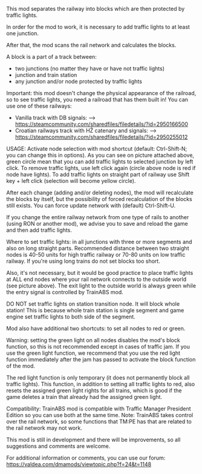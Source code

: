 This mod separates the railway into blocks which are then protected by traffic lights.

In order for the mod to work, it is necessary to add traffic lights to at least one junction.

After that, the mod scans the rail network and calculates the blocks.

A block is a part of a track between:
- two junctions (no matter they have or have not traffic lights)
- junction and train station
- any junction and/or node protected by traffic lights

Important: this mod doesn't change the physical appearance of the railroad, so to see traffic lights, you need a railroad that has them built in! You can use one of these railways:
- Vanilla track with DB signals:
--> https://steamcommunity.com/sharedfiles/filedetails/?id=2950166500
- Croatian railways track with HŽ catenary and signals:
--> https://steamcommunity.com/sharedfiles/filedetails/?id=2950255012

USAGE:
Activate node selection with mod shortcut (default: Ctrl-Shift-N; you can change this in options).
As you can see on picture attached above, green circle mean that you can add traffic lights to selected junction by left click. To remove traffic lights, use left click again (circle above node is red if node have lights).
To add traffic lights on straight part of railway use Shift key + left click (selection will become yellow circle).

After each change (adding and/or deleting nodes), the mod will recalculate the blocks by itself, but the possibility of forced recalculation of the blocks still exists. You can force update network with (default) Ctrl-Shift-U.

If you change the entire railway network from one type of rails to another (using RON or another mod), we advise you to save and reload the game and then add traffic lights.

Where to set traffic lights: in all junctions with three or more segments and also on long straight parts. Recommended distance between two straight nodes is 40-50 units for high traffic railway or 70-80 units on low traffic railway. If you're using long trains do not set blocks too short.

Also, it's not necessary, but it would be good practice to place traffic lights at ALL end nodes where your rail network connects to the outside world (see picture above). The exit light to the outside world is always green while the entry signal is controlled by TrainABS mod.

DO NOT set traffic lights on station transition node. It will block whole station! This is because whole train station is single segment and game engine set traffic lights to both side of the segment.

Mod also have additional two shortcuts: to set all nodes to red or green.

Warning: setting the green light on all nodes disables the mod's block function, so this is not recommended except in cases of traffic jam. If you use the green light function, we recommend that you use the red light function immediately after the jam has passed to activate the block function of the mod.

The red light function is only temporary (it does not permanently block all traffic lights). This function, in addition to setting all traffic lights to red, also resets the assigned green light rights for all trains, which is good if the game deletes a train that already had the assigned green light.

Compatibility: TrainABS mod is compatible with Traffic Manager President Edition so you can use both at the same time. Note: TrainABS takes control over the rail network, so some functions that TM:PE has that are related to the rail network may not work.

This mod is still in development and there will be improvements, so all suggestions and comments are welcome.

For additional information or comments, you can use our forum: https://valdea.com/dmamods/viewtopic.php?f=24&t=1148

